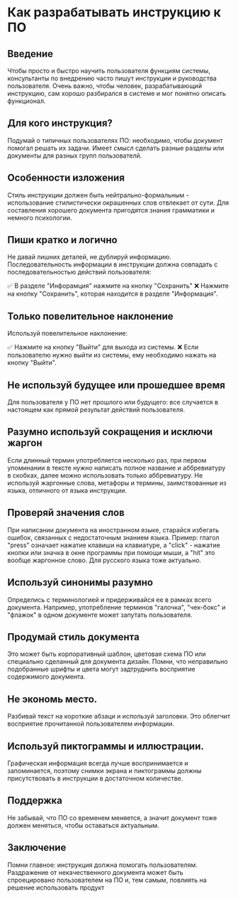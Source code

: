 # Как разрабатывать инструкцию к ПО

## Введение

Чтобы просто и быстро научить пользователя функциям системы, консультанты по внедрению часто пишут инструкции и руководства пользователя. 
Очень важно, чтобы человек, разрабатывающий инструкцию, сам хорошо разбирался в системе и мог понятно описать функционал.

## Для кого инструкция?

Подумай о типичных пользователях ПО: необходимо, чтобы документ помогал решать их задачи.
Имеет смысл сделать разные разделы или документы для разных групп пользователй.

## Особенности изложения

Стиль инструкции должен быть нейтрально-формальным - использование стилистически окрашенных слов отвлекает от сути.
Для составления хорошего документа пригодятся знания грамматики и немного психологии.

## Пиши кратко и логично

Не давай лишних деталей, не дублируй информацию. Последовательность информации в инструкции должна совпадать с последовательностью действий пользователя:

✅ В разделе "Инфорамция" нажмите на кнопку "Сохранить"
❌ Нажмите на кнопку "Сохранить", которая находится в разделе "Информация".

## Только повелительное наклонение

Используй повелительное наклонение:

✅ Нажмите на кнопку "Выйти" для выхода из системы.
❌ Если пользователю нужно выйти из системы, ему необходимо нажать на кнопку "Выйти".

## Не используй будущее или прошедшее время

Для пользователя у ПО нет прошлого или будущего: все случается в настоящем как прямой результат действий пользователя.

## Разумно используй сокращения и исключи жаргон

Если длинный термин употребляется несколько раз, при первом упоминании в тексте нужно написать полное название и аббревиатуру в скобках, далее можно использовать только аббревиатуру.
Не используй жаргонные слова, метафоры и термины, заимствованные из языка, отличного от языка инструкции.

## Проверяй значения слов

При написании документа на иностранном языке, старайся избегать ошибок, связанных с недостаточным знанием языка.
Пример: глагол "press" означает нажатие клавиши на клавиатуре, а "click" - нажатие кнопки или значка в окне программы при помощи мыши, а "hit" это вообще жаргонное слово. 
Для русского языка тоже актуально.

## Используй синонимы разумно
Определись с терминологией и придерживайся ее в рамках всего документа. 
Например, употребление терминов "галочка", "чек-бокс" и "флажок" в одном документе может запутать пользователя.

## Продумай стиль документа
Это может быть корпоративный шаблон, цветовая схема ПО или специально сделанный для документа дизайн. 
Помни, что неправильно подобранные шрифты и цвета могут задтруднить восприятие содержимого документа.

## Не экономь место.
Разбивай текст на короткие абзаци и используй заголовки. Это облегчит восприятие прочитанной пользователем информации.

## Используй пиктограммы и иллюстрации. 
Графическая информация всегда лучше воспринимается и запоминается, поэтому снимки экрана и пиктограммы должны присутствовать в инструкции в достаточном количестве.

## Поддержка
Не забывай, что ПО со временем меняется, а значит документ тоже должен меняться, чтобы оставаться актуальным.

## Заключение
Помни главное: инструкция должна помогать пользователям. Раздражение от некачественного документа может быть спроецировано пользователем на ПО и, тем самым, повлиять на решение использовать продукт